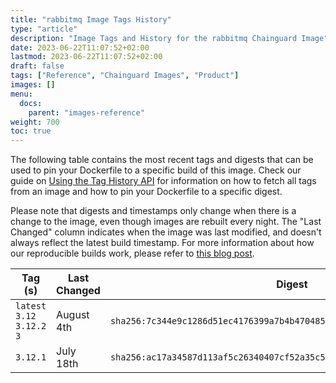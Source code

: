```yaml
---
title: "rabbitmq Image Tags History"
type: "article"
description: "Image Tags and History for the rabbitmq Chainguard Image"
date: 2023-06-22T11:07:52+02:00
lastmod: 2023-06-22T11:07:52+02:00
draft: false
tags: ["Reference", "Chainguard Images", "Product"]
images: []
menu:
  docs:
    parent: "images-reference"
weight: 700
toc: true
---
```


The following table contains the most recent tags and digests that can be used to pin your Dockerfile to a specific build of this image. Check our guide on [Using the Tag History API](/chainguard/chainguard-images/using-the-tag-history-api/) for information on how to fetch all tags from an image and how to pin your Dockerfile to a specific digest.

Please note that digests and timestamps only change when there is a change to the image, even though images are rebuilt every night. The "Last Changed" column indicates when the image was last modified, and doesn't always reflect the latest build timestamp. For more information about how our reproducible builds work, please refer to [this blog post](https://www.chainguard.dev/unchained/reproducing-chainguards-reproducible-image-builds).

| Tag (s)                       | Last Changed | Digest                                                                    |
|-------------------------------|--------------|---------------------------------------------------------------------------|
|  `latest` `3.12` `3.12.2` `3` | August 4th   | `sha256:7c344e9c1286d51ec4176399a7b4b4704851de0df60085e0c75b58536095a4e7` |
|  `3.12.1`                     | July 18th    | `sha256:ac17a34587d113af5c26340407cf52a35c5f4545e3772790cfe8f7c99ee6f52e` |
